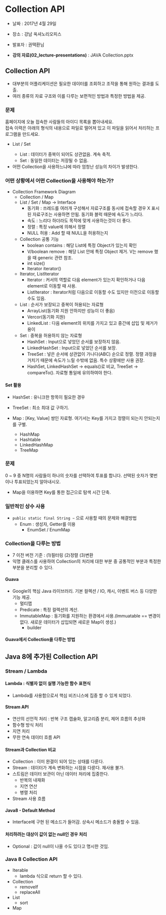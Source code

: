 # Collection API
* 날짜 : 2017년 4월 29일
* 장소 : 강남 옥셔노리오피스
* 발표자 : 권택환님

* **강의 자료(02_lecture-presentations)** : JAVA Collection.pptx

## Collection API
* 대부분의 어플리케이션은 필요한 데이터를 조회하고 조작을 통해 원하는 결과를 도출.
* 여러 종류의 자료 구조와 이를 다루는 보편적인 방법과 특정한 방법을 제공.

### 문제
홈페이지에 오늘 접속한 사람들의 아이디 목록을 뽑아내세요.<br />
접속 이력은 아래의 형식의 내용으로 파일로 떨어져 있고 이 파일을 읽어서 처리하는 프로그램을 만드세요.<br />
* List<String> / Set<String>
  * List : 데이터가 중복이 되어도 상관없음. 계속 축적.
  * Set : 동일한 데이터는 저장될 수 없음.
* 어떤 Collection을 사용하느냐에 따라 엄청난 성능의 차이가 발생한다.

### 어떤 상황에서 어떤 Collection을 사용해야 하는가?
* Collection Framework Diagram
  * Collection / Map
  * List / Set / Map -> Interface
    * 동기화 : 쓰레드를 여러개 구성해서 자료구조를 동시에 접속할 경우 X 표시된 자료구조는 사용하면 안됨. 동기화 블럭 때문에 속도가 느리다.
    * 속도 : 느리다 하더라도 목적에 맞게 사용하는것이 더 좋다.
    * 정렬 : 특정 value에 의해서 정렬
    * NULL 허용 : Add 할 때 NULL을 허용하는지
  * Collection 공통 기능
    * boolean contains : 해당 List에 특정 Object가 있는지 확인
    * V/boolean remove : 해당 List 안에 특정 Object 제거. V는 remove 했을 때 generic 관련 참조.
    * int size()
    * Iterator<E> iterator()
  * Iterator, ListIterator
    * Iterator : 커서의 역할로 다음 element가 있는지 확인하거나 다음 element로 이동할 때 사용.
    * ListIterator : Iterator처럼 다음으로 이동할 수도 있지만 이전으로 이동할 수도 있음.
  * List : 순서가 보장되고 중복이 허용되는 자료형
    * ArrayList(동기화 지원 안하지만 성능이 더 좋음)
    * Vercor(동기화 지원)
    * LinkedList : 다음 element의 위치를 가지고 있고 중간에 삽입 및 제거가 용이
  * Set : 중복을 허용하지 않는 자료형
    * HashSet : Input으로 넣었던 순서를 보장하지 않음.
    * LinkedHashSet : Input으로 넣었던 순서를 보장.
    * TreeSet : 넣은 순서에 상관없이 가나다(ABC) 순으로 정렬. 정렬 과정을 거치기 때문에 속도가 느릴 수밖에 없음. 특수 상황에만 사용 권장.
    * HashSet, LinkedHashSet -> equals()로 비교, TreeSet -> compareTo(). 자료형 통일에 유의하여야 한다.
#### Set 활용
* HashSet : 유니크한 항목이 필요한 경우
* TreeSet : 최소 최대 값 구하기.

* Map : [Key, Value] 쌍인 자료형. 여기서는 Key를 가지고 정렬이 되는지 안되는지를 구별.
  * HashMap
  * Hashtable
  * LinkedHashMap
  * TreeMap
### 문제
0 ~ 9 중 N명의 사람들이 하나의 숫자를 선택하여 투표를 합니다. 선택된 숫자가 몇번이나 투표되었는지 알아내시오.
* Map을 이용하면 Key를 통한 접근으로 탐색 시간 단축.

### 일반적인 상수 사용
* `public static final String ~` 으로 사용할 때의 문제와 해결방법
  * Enum : 생성자, Getter를 이용
    * EnumSet / EnumMap

### Collection을 다루는 방법
* 7 이전 버전 기준 : (1)필터링 (2)정렬 (3)변환
* 익명 클래스를 사용하여 Collection의 처리에 대한 부분 중 공통적인 부분과 특정한 부분을 분리할 수 있다.

#### Guava
* Google의 핵심 Java 라이브러리. 기본 컬렉션 / IO, 캐시, 이벤트 버스 등 다양한 기능 제공.
  * 멀티맵
  * Predicate : 특정 컬렉션의 계산.
  * ImmutableMap : 동기화를 지원하는 환경에서 사용.(Immuatable == 변경이 없다. 새로운 데이터가 삽입되면 새로운 Map이 생성.)
    * builder

#### Guava에서 Collection을 다루는 방법

## Java 8에 추가된 Collection API
### Stream / Lambda
#### Lambda : 식별자 없이 실행 가능한 함수 표현식
* Lambda를 사용함으로서 핵심 비즈니스에 집중 할 수 있게 되었다.

#### Stream API
* 연산의 선언적 처리 : 반복 구조 캡슐화, 알고리즘 분리, 제어 흐름의 추상화
* 함수형 방식 처리
* 지연 처리
* 무한 연속 데이터 흐름 API

#### Stream과 Collection 비교
* Collection : 이미 완결이 되어 있는 상태를 다룬다.
* Stream : 데이터가 계속 변화하는 시점을 다룬다. 재사용 불가.
* 스트림은 데이터 보관이 아닌 데이터 처리에 집중한다.
  * 반복의 내재화
  * 지연 연산
  * 병렬 처리
* Stream 사용 흐름

#### Java8 - Default Method
* Interface에 구현 된 메소드가 들어감. 상속시 메소드가 충돌할 수 있음.

#### 처리하려는 대상이 값이 없는 null인 경우 처리
* Optional<T> : 값이 null이 나올 수도 있다고 명시한 것임.

### Java 8 Collection API
* Iterable
  * lambda 식으로 return 할 수 있다.
* Collection
  * removeIf
  * replaceAll
* List
  * sort
* Map